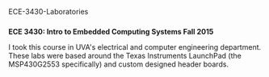 ECE-3430-Laboratories
###

**ECE 3430: Intro to Embedded Computing Systems Fall 2015**

I took this course in UVA's electrical and computer engineering department. These labs were based around the Texas Instruments LaunchPad
(the MSP430G2553 specifically) and custom designed header boards.
